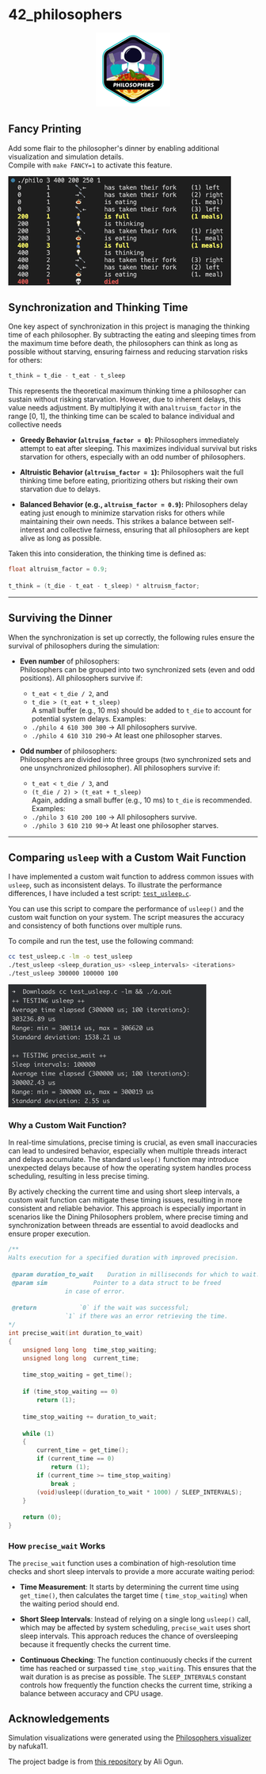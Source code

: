 # 42_philosophers

<p align="center">
    <img src="https://github.com/alx-sch/42_philosophers/blob/main/.assets/philosophers_badge.png" alt="philosophers_badge.png" />
</p>

## Fancy Printing

Add some flair to the philosopher's dinner by enabling additional visualization and simulation details.   
Compile with `make FANCY=1` to activate this feature.

<img src="https://github.com/alx-sch/42_philosophers/blob/main/.assets/fancy_printing.png" alt="fancy_printing.png" width="450" />

## Synchronization and Thinking Time

One key aspect of synchronization in this project is managing the thinking time of each philosopher. By subtracting the eating and sleeping times from the maximum time before death, the philosophers can think as long as possible without starving, ensuring fairness and reducing starvation risks for others:

```C
t_think = t_die - t_eat - t_sleep
```

This represents the theoretical maximum thinking time a philosopher can sustain without risking starvation. However, due to inherent delays, this value needs adjustment. By multiplying it with an`altruism_factor` in the range [0, 1], the thinking time can be scaled to balance individual and collective needs

- **Greedy Behavior (`altruism_factor = 0`):** Philosophers immediately attempt to eat after sleeping. This maximizes individual survival but risks starvation for others, especially with an odd number of philosophers.

- **Altruistic Behavior (`altruism_factor = 1`):** Philosophers wait the full thinking time before eating, prioritizing others but risking their own starvation due to delays.

- **Balanced Behavior (e.g., `altruism_factor = 0.9`):** Philosophers delay eating just enough to minimize starvation risks for others while maintaining their own needs. This strikes a balance between self-interest and collective fairness, ensuring that all philosophers are kept alive as long as possible.

Taken this into consideration, the thinking time is defined as:

```C
float altruism_factor = 0.9;

t_think = (t_die - t_eat - t_sleep) * altruism_factor;
```
---

## Surviving the Dinner

When the synchronization is set up correctly, the following rules ensure the survival of philosophers during the simulation:

- **Even number** of philosophers:    
  Philosophers can be grouped into two synchronized sets (even and odd positions). All philosophers survive if:
  - `t_eat < t_die / 2`, and
  - `t_die > (t_eat + t_sleep)`    
    A small buffer (e.g., 10 ms) should be added to `t_die` to account for potential system delays. Examples:
  - `./philo 4 610 300 300` → All philosophers survive.
  - `./philo 4 610 310 290`→ At least one philosopher starves.
 
- **Odd number** of philosophers:    
  Philosophers are divided into three groups (two synchronized sets and one unsynchronized philosopher). All philosophers survive if:
  - `t_eat < t_die / 3`, and
  - `(t_die / 2) > (t_eat + t_sleep)`    
    Again, adding a small buffer (e.g., 10 ms) to `t_die` is recommended. Examples:
  - `./philo 3 610 200 100` → All philosophers survive.
  - `./philo 3 610 210 90`→ At least one philosopher starves.
 
---

## Comparing `usleep` with a Custom Wait Function
I have implemented a custom wait function to address common issues with `usleep`, such as inconsistent delays. To illustrate the performance differences, I have included a test script: [`test_usleep.c`](https://github.com/alx-sch/42_philosophers/blob/main/test_usleep.c).

You can use this script to compare the performance of `usleep()` and the custom wait function on your system. The script measures the accuracy and consistency of both functions over multiple runs.

To compile and run the test, use the following command:
```bash
cc test_usleep.c -lm -o test_usleep
./test_usleep <sleep_duration_us> <sleep_intervals> <iterations>
./test_usleep 300000 100000 100
```

<img src="https://github.com/alx-sch/42_philosophers/blob/main/.assets/usleep_test_run.png" alt="usleep_test_run.png" width="400" />

### Why a Custom Wait Function?
In real-time simulations, precise timing is crucial, as even small inaccuracies can lead to undesired behavior, especially when multiple threads interact and delays accumulate. The standard `usleep()` function may introduce unexpected delays because of how the operating system handles process scheduling, resulting in less precise timing.

By actively checking the current time and using short sleep intervals, a custom wait function can mitigate these timing issues, resulting in more consistent and reliable behavior. This approach is especially important in scenarios like the Dining Philosophers problem, where precise timing and synchronization between threads are essential to avoid deadlocks and ensure proper execution.

```C
/**
Halts execution for a specified duration with improved precision.

 @param	duration_to_wait 	Duration in milliseconds for which to wait.
 @param	sim 			Pointer to a data struct to be freed
				in case of error.

 @return			`0` if the wait was successful;
				`1` if there was an error retrieving the time.
*/
int	precise_wait(int duration_to_wait)
{
	unsigned long long	time_stop_waiting;
	unsigned long long	current_time;

	time_stop_waiting = get_time();

	if (time_stop_waiting == 0)
		return (1);

	time_stop_waiting += duration_to_wait;

	while (1)
	{
		current_time = get_time();
		if (current_time == 0)
			return (1);
		if (current_time >= time_stop_waiting)
			break ;
		(void)usleep((duration_to_wait * 1000) / SLEEP_INTERVALS);
	}

	return (0);
}
```

### How `precise_wait` Works
The `precise_wait` function uses a combination of high-resolution time checks and short sleep intervals to provide a more accurate waiting period:

- **Time Measurement**: It starts by determining the current time using  `get_time()`, then calculates the target time ( `time_stop_waiting`) when the waiting period should end.

- **Short Sleep Intervals**: Instead of relying on a single long  `usleep()` call, which may be affected by system scheduling,  `precise_wait` uses short sleep intervals. This approach reduces the chance of oversleeping because it frequently checks the current time.   

- **Continuous Checking**: The function continuously checks if the current time has reached or surpassed  `time_stop_waiting`. This ensures that the wait duration is as precise as possible. The  `SLEEP_INTERVALS` constant controls how frequently the function checks the current time, striking a balance between accuracy and CPU usage.

## Acknowledgements  
Simulation visualizations were generated using the [Philosophers visualizer](https://nafuka11.github.io/philosophers-visualizer-v2/) by nafuka11.   

The project badge is from [this repository](https://github.com/ayogun/42-project-badges) by Ali Ogun.
